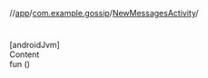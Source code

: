 //[app](../../index.md)/[com.example.gossip](../index.md)/[NewMessagesActivity](index.md)/[<init>](-init-.md)



# <init>  
[androidJvm]  
Content  
fun [<init>](-init-.md)()  



